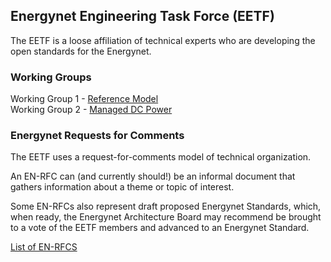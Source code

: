## Energynet Engineering Task Force (EETF)

The EETF is a loose affiliation of technical experts who are developing the open standards for the Energynet.
### Working Groups 

Working Group 1 - [Reference Model](wg1-refmodel)<br>
Working Group 2 - [Managed DC Power](wg2-dcmp)<br> 

### Energynet Requests for Comments 

The EETF uses a request-for-comments model of technical organization.  

An EN-RFC can (and currently should!) be an informal document that gathers information about a theme or topic of interest.  

Some EN-RFCs also represent draft proposed Energynet Standards, which, when ready, the Energynet Architecture Board may recommend be brought to a vote of the EETF members and advanced to an Energynet Standard.

[List of EN-RFCS](en-rfcs)<br>
